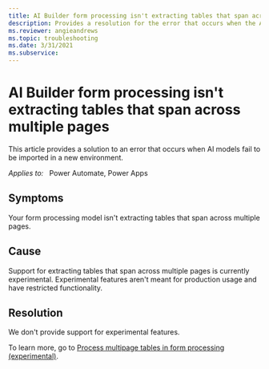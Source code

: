 ```yaml
---
title: AI Builder form processing isn't extracting tables that span across multiple pages
description: Provides a resolution for the error that occurs when the AI Builder form processing isn't extracting tables that span across multiple pages.
ms.reviewer: angieandrews
ms.topic: troubleshooting
ms.date: 3/31/2021
ms.subservice: 
---
```


# AI Builder form processing isn't extracting tables that span across multiple pages

This article provides a solution to an error that occurs when AI models fail to be imported in a new environment.

_Applies to:_ &nbsp; Power Automate, Power Apps

## Symptoms

Your form processing model isn't extracting tables that span across multiple pages.

## Cause

Support for extracting tables that span across multiple pages is currently experimental. Experimental features aren't meant for production usage and have restricted functionality.

## Resolution

We don't provide support for experimental features.

To learn more, go to [Process multipage tables in form processing (experimental)](/ai-builder/form-processing-multipage).
